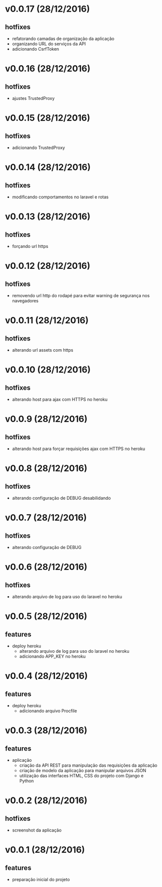 v0.0.17 (28/12/2016)
===================
## hotfixes
- refatorando camadas de organização da aplicação
- organizando URL do serviços da API
- adicionando CsrfToken

v0.0.16 (28/12/2016)
===================
## hotfixes
- ajustes TrustedProxy

v0.0.15 (28/12/2016)
===================
## hotfixes
- adicionando TrustedProxy

v0.0.14 (28/12/2016)
===================
## hotfixes
- modificando comportamentos no laravel e rotas

v0.0.13 (28/12/2016)
===================
## hotfixes
- forçando url https

v0.0.12 (28/12/2016)
===================
## hotfixes
- removendo url http do rodapé para evitar warning de segurança nos navegadores

v0.0.11 (28/12/2016)
===================
## hotfixes
- alterando url assets com https

v0.0.10 (28/12/2016)
===================
## hotfixes
- alterando host para ajax com HTTPS no heroku

v0.0.9 (28/12/2016)
===================
## hotfixes
- alterando host para forçar requisições ajax com HTTPS no heroku

v0.0.8 (28/12/2016)
===================
## hotfixes
- alterando configuração de DEBUG desabilidando

v0.0.7 (28/12/2016)
===================
## hotfixes
- alterando configuração de DEBUG

v0.0.6 (28/12/2016)
===================
## hotfixes
- alterando arquivo de log para uso do laravel no heroku

v0.0.5 (28/12/2016)
===================
## features
- deploy heroku
    - alterando arquivo de log para uso do laravel no heroku
    - adicionando APP_KEY no heroku

v0.0.4 (28/12/2016)
===================
## features
- deploy heroku
    - adicionando arquivo Procfile

v0.0.3 (28/12/2016)
===================
## features
- aplicação
    - criação da API REST para manipulação das requisições da aplicação
    - criação de modelo da aplicação para manipular arquivos JSON
    - utilização das interfaces HTML, CSS do projeto com Django e Python

v0.0.2 (28/12/2016)
===================
## hotfixes
- screenshot da aplicação

v0.0.1 (28/12/2016)
===================
## features
- preparação inicial do projeto

